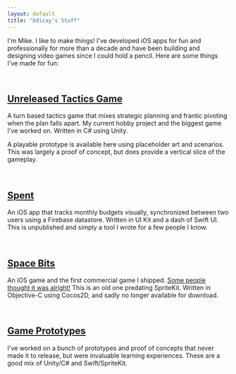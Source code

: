 ```yaml
---
layout: default
title: "Odicay's Stuff"
---
```


I'm Mike. I like to make things! I've developed iOS apps for fun and professionally for more than a decade and have been building and designing video games since I could hold a pencil. Here are some things I've made for fun:

&nbsp;
## [Unreleased Tactics Game][tactics-gif]
A turn based tactics game that mixes strategic planning and frantic pivoting when the plan falls apart. My current hobby project and the biggest game I've worked on. Written in C# using Unity. 

A playable prototype is available here using placeholder art and scenarios. This was largely a proof of concept, but does provide a vertical slice of the gameplay.

&nbsp;
## [Spent][spent-app]
An iOS app that tracks monthly budgets visually, synchronized between two users using a Firebase datastore. Written in UI Kit and a dash of Swift UI. This is unpublished and simply a tool I wrote for a few people I know.

&nbsp;
## [Space Bits][space-bits-trailer]
An iOS game and the first commercial game I shipped. [Some people thought it was alright!][space-bits-review] This is an old one predating SpriteKit. Written in Objective-C using Cocos2D, and sadly no longer available for download.

&nbsp;
## [Game Prototypes][game-prototypes]
I've worked on a bunch of prototypes and proof of concepts that never made it to release, but were invaluable learning experiences. These are a good mix of Unity/C# and Swift/SpriteKit.

&nbsp;

[decorator-tutorial]: https://github.com/odicay/RandomlyDecoratedItems
[tactics-gif]: https://i.imgur.com/zip3aqh.mp4
[space-bits-trailer]: https://www.youtube.com/watch?v=i0PIoDkulos
[space-bits-review]: https://web.archive.org/web/20131124124059/https://techraptor.net/2013/09/03/space-bits-review-ios/
[spent-app]: https://i.imgur.com/pNUd1se.mp4
[game-prototypes]: https://youtu.be/h7YrKNgm-EE

